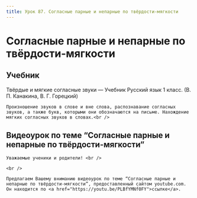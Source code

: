 ```yaml
---
title: Урок 87. Согласные парные и непарные по твёрдости-мягкости
---
```


# Согласные парные и непарные по твёрдости-мягкости

## Учебник

Твёрдые и мягкие согласные звуки — Учебник Русский язык 1 класс. (В. П. Канакина, В. Г. Горецкий)

<p>
	Произношение звуков в слове и вне слова, распознавание согласных звуков, а также букв, которыми они обозначаются на письме. Нахождение мягких согласных звуков в словах.<br />
</p>

## Видеоурок по теме “Согласные парные и непарные по твёрдости-мягкости”

<p>
	Уважаемые ученики и родители! <br /> 
</p>
<p>
	<br /> 
</p>
<p>
	Предлагаем Вашему вниманию видеоурок по теме “Согласные парные и непарные по твёрдости-мягкости”, предоставленный сайтом youtube.com. Он находится по <a href="https://youtu.be/PLBfYMNf0FY">ссылке</a>.
</p>